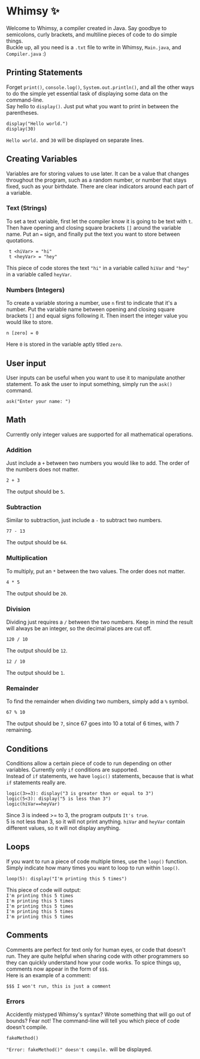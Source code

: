 # Whimsy ✨
Welcome to Whimsy, a compiler created in Java. Say goodbye to semicolons, curly brackets, and multiline pieces of code to do simple things. <br>
Buckle up, all you need is a `.txt` file to write in Whimsy, `Main.java`, and `Compiler.java` :) 

## Printing Statements
Forget `print()`, `console.log()`, `System.out.println()`, and all the other ways to do the simple yet essential task of displaying some data on the command-line. <br>
Say hello to `display()`. Just put what you want to print in between the parentheses.
```
display("Hello world.")
display(30)
```
`Hello world.` and `30` will be displayed on separate lines.
 
## Creating Variables
Variables are for storing values to use later. It can be a value that changes throughout the program, such as a random number, or number that stays fixed, such as your birthdate. There are clear indicators around each part of a variable. 
### Text (Strings)
To set a text variable, first let the compiler know it is going to be text with `t`. Then have opening and closing square brackets `[]` around the variable name. Put an `=` sign, and finally put the text you want to store between quotations. 
```
 t <hiVar> = "hi"
 t <heyVar> = "hey"
```
This piece of code stores the text `"hi"` in a variable called `hiVar` and `"hey"` in a variable called `heyVar`.

### Numbers (Integers)
To create a variable storing a number, use `n` first to indicate that it's a number. Put the variable name between opening and closing square brackets `[]` and equal signs following it. Then insert the integer value you would like to store.
```
n [zero] = 0
``` 
Here `0` is stored in the variable aptly titled `zero`.

## User input
User inputs can be useful when you want to use it to manipulate another statement. To ask the user to input something, simply run the `ask()` command.
```
ask("Enter your name: ")
```

## Math
Currently only integer values are supported for all mathematical operations.
### Addition
Just include a `+` between two numbers you would like to add. The order of the numbers does not matter. <br>
```
2 + 3
```
The output should be `5`.

### Subtraction
Similar to subtraction, just include a `-` to subtract two numbers. <br>
```
77 - 13
```
The output should be `64`.

### Multiplication
To multiply, put an `*` between the two values. The order does not matter. <br>
```
4 * 5
```
The output should be `20`.

### Division
Dividing just requires a `/` between the two numbers. Keep in mind the result will always be an integer, so the decimal places are cut off. <br>
```
120 / 10
```
The output should be `12`.
```
12 / 10
```
The output should be `1`.

### Remainder
To find the remainder when dividing two numbers, simply add a `%` symbol.
```
67 % 10
```
The output should be `7`, since 67 goes into 10 a total of 6 times, with 7 remaining.

## Conditions
Conditions allow a certain piece of code to run depending on other variables. Currently only `if` conditions are supported. <br>
Instead of `if` statements, we have `logic()` statements, because that is what `if` statements really are.
```
logic(3>=3): display("3 is greater than or equal to 3")
logic(5<3): display("5 is less than 3")
logic(hiVar==heyVar)
```
Since 3 is indeed >= to 3, the program outputs `It's true`. <br>
5 is not less than 3, so it will not print anything.
`hiVar` and `heyVar` contain different values, so it will not display anything.

## Loops
If you want to run a piece of code multiple times, use the `loop()` function.
Simply indicate how many times you want to loop to run within `loop()`.
```
loop(5): display("I'm printing this 5 times")
```
This piece of code will output: <br>
`I'm printing this 5 times` <br>
`I'm printing this 5 times` <br>
`I'm printing this 5 times` <br>
`I'm printing this 5 times` <br>
`I'm printing this 5 times` <br>

## Comments
Comments are perfect for text only for human eyes, or code that doesn't run. They are quite helpful when sharing code with other programmers so they can quickly understand how your code works. To spice things up, comments now appear in the form of `$$$`. <br>
Here is an example of a comment:
```
$$$ I won't run, this is just a comment
```

### Errors
Accidently mistyped Whimsy's syntax? Wrote something that will go out of bounds? Fear not! The command-line will tell you which piece of code doesn't compile.
```
fakeMethod()
```
`"Error: fakeMethod()" doesn't compile.` will be displayed.
